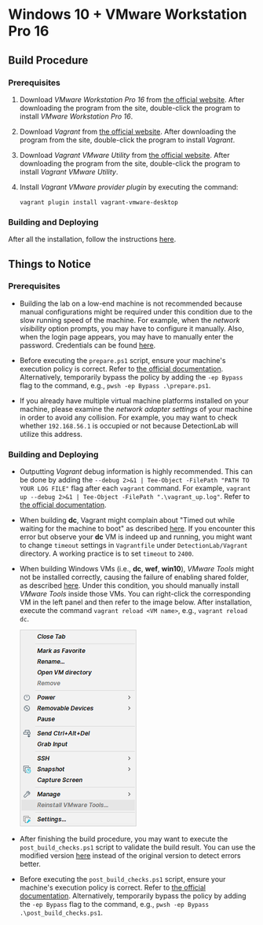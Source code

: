 # Windows 10 + VMware Workstation Pro 16

## Build Procedure

### Prerequisites

1. Download *VMware Workstation Pro 16* from [the official website](https://www.vmware.com/products/workstation-pro/workstation-pro-evaluation.html). After downloading the program from the site, double-click the program to install *VMware Workstation Pro 16*.

2. Download *Vagrant* from [the official website](https://www.vagrantup.com/downloads). After downloading the program from the site, double-click the program to install *Vagrant*.

3. Download *Vagrant VMware Utility* from [the official website](https://www.vagrantup.com/vmware/downloads). After downloading the program from the site, double-click the program to install *Vagrant VMware Utility*.

4. Install *Vagrant VMware provider plugin* by executing the command:

   ```shell
   vagrant plugin install vagrant-vmware-desktop
   ```

### Building and Deploying

After all the installation, follow the instructions [here](https://www.detectionlab.network/deployment/windowsvm/#instructions).

## Things to Notice

### Prerequisites

- Building the lab on a low-end machine is not recommended because manual configurations might be required under this condition due to the slow running speed of the machine. For example, when the *network visibility* option prompts, you may have to configure it manually. Also, when the login page appears, you may have to manually enter the password. Credentials can be found [here](https://www.detectionlab.network/introduction/infoandcreds/).

- Before executing the `prepare.ps1` script, ensure your machine's execution policy is correct. Refer to [the official documentation](https://docs.microsoft.com/en-us/powershell/module/microsoft.powershell.core/about/about_execution_policies?preserve-view=true&view=powershell-7.2&viewFallbackFrom=powershell-7.1). Alternatively, temporarily bypass the policy by adding the `-ep Bypass` flag to the command, e.g., `pwsh -ep Bypass .\prepare.ps1`.

- If you already have multiple virtual machine platforms installed on your machine, please examine the *network adapter settings* of your machine in order to avoid any collision. For example, you may want to check whether `192.168.56.1` is occupied or not because DetectionLab will utilize this address.

### Building and Deploying

- Outputting *Vagrant* debug information is highly recommended. This can be done by adding the `--debug 2>&1 | Tee-Object -FilePath "PATH TO YOUR LOG FILE"` flag after each `vagrant` command. For example, `vagrant up --debug 2>&1 | Tee-Object -FilePath ".\vagrant_up.log"`. Refer to [the official documentation](https://www.vagrantup.com/docs/other/debugging).

- When building **dc**, Vagrant might complain about "Timed out while waiting for the machine to boot" as described [here](https://github.com/clong/DetectionLab/issues/827). If you encounter this error but observe your **dc** VM is indeed up and running, you might want to change `timeout` settings in `Vagrantfile` under `DetectionLab/Vagrant` directory. A working practice is to set `timeout` to `2400`.

- When building Windows VMs (i.e., **dc**, **wef**, **win10**), *VMware Tools* might not be installed correctly, causing the failure of enabling shared folder, as described [here](https://github.com/clong/DetectionLab/issues/720). Under this condition, you should manually install *VMware Tools* inside those VMs. You can right-click the corresponding VM in the left panel and then refer to the image below. After installation, execute the command `vagrant reload <VM name>`, e.g., `vagrant reload dc`.

  ![Install VMware Tools](./img/DetectionLab/install_vmtool.png)

- After finishing the build procedure, you may want to execute the `post_build_checks.ps1` script to validate the build result. You can use the modified version [here](./misc/post_build_checks.ps1) instead of the original version to detect errors better.

- Before executing the `post_build_checks.ps1` script, ensure your machine's execution policy is correct. Refer to [the official documentation](https://docs.microsoft.com/en-us/powershell/module/microsoft.powershell.core/about/about_execution_policies?preserve-view=true&view=powershell-7.2&viewFallbackFrom=powershell-7.1). Alternatively, temporarily bypass the policy by adding the `-ep Bypass` flag to the command, e.g., `pwsh -ep Bypass .\post_build_checks.ps1`.
